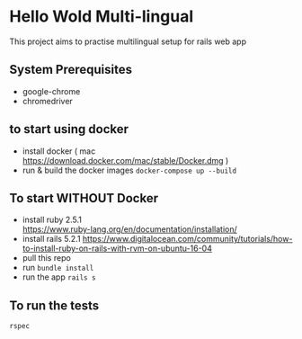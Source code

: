 # Hello Wold Multi-lingual 

This project aims to practise multilingual setup for rails web app

## System Prerequisites
* google-chrome
* chromedriver
## to start using docker
* install docker ( mac https://download.docker.com/mac/stable/Docker.dmg )
* run & build the docker images
`docker-compose up --build `
## To start WITHOUT Docker
* install ruby 2.5.1  
https://www.ruby-lang.org/en/documentation/installation/
* install rails 5.2.1
https://www.digitalocean.com/community/tutorials/how-to-install-ruby-on-rails-with-rvm-on-ubuntu-16-04
* pull this repo
* run `bundle install`
* run the app
`rails s`

## To run the tests 
`rspec`